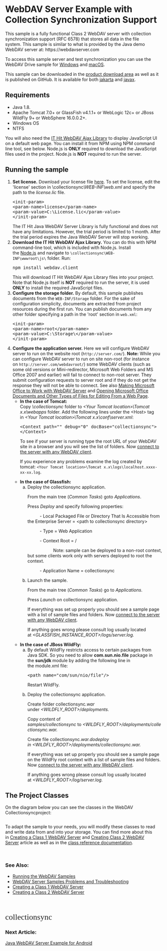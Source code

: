 
<h1 class="d-xl-block d-none">WebDAV Server Example with Collection Synchronization Support</h1>
<p><span>This sample&nbsp;is a fully functional Class 2 WebDAV server with&nbsp;collection synchronization support (RFC 6578) that stores all data in the file system.&nbsp;This sample is similar to what is provided by the Java demo WebDAV server at: https://webdavserver.com&nbsp;</span></p>
<p><span></span>To access this sample server and test synchronization you can use the WebDAV Drive sample for <a href="https://www.userfilesystem.com/examples/webdav_drive/">Windows</a> and <a href="https://www.userfilesystem.com/examples/webdav_drive_mac/">macOS</a>.</p>
<p><span>This sample can be downloaded in the&nbsp;<a title="Download" href="https://www.webdavsystem.com/javaserver/download/">product download area</a>&nbsp;as well as it is published on&nbsp;GitHub. It is available for both&nbsp;<a href="https://github.com/ITHit/WebDAVServerSamplesJava/tree/master/Java/jakarta/collectionsync">jakarta</a>&nbsp;and&nbsp;<a href="https://github.com/ITHit/WebDAVServerSamplesJava/tree/master/Java/javax/collectionsync">javax</a>.</span></p>
<h2>Requirements</h2>
<ul>
<li>Java 1.8.</li>
<li>Apache Tomcat 7.0+ or GlassFish v4.1.1+ or&nbsp;WebLogic 12c+ or JBoss WildFly 9+ or WebSphere&nbsp;16.0.0.2+.</li>
<li>Windows OS</li>
<li>NTFS</li>
</ul>
<p>You will also need the&nbsp;<a title="AJAX Library" href="https://www.webdavsystem.com/ajax/">IT Hit WebDAV Ajax Library</a>&nbsp;to display JavaScript UI on a default web page. You can install it from NPM using NPM command line tool, see below. Node.js is <strong>ONLY</strong> required to download the JavaScript files used in the project. Node.js is <strong>NOT</strong> required to run the server.</p>
<h2>Running the sample</h2>
<ol>
<li><strong>Set license.</strong>&nbsp;Download your license file&nbsp;<a href="https://www.webdavsystem.com/javaserver/download/">here</a>. To set the license, edit the 'license' section in \collectionsync<em>\WEB-INF\web.xml</em>&nbsp;and specify the path to the&nbsp;<em>license.lic</em>&nbsp;file. <br>
<pre class="brush:xml;auto-links:false;toolbar:false">&lt;init-param&gt;
&lt;param-name&gt;license&lt;/param-name&gt;
&lt;param-value&gt;C:\License.lic&lt;/param-value&gt;
&lt;/init-param&gt;</pre>
The IT Hit Java WebDAV Server Library is fully functional and does not have any limitations. However, the trial period is limited to 1 month. After the trial period expires the Java WebDAV Server will stop working.</li>
<li><strong>Download the IT Hit WebDAV Ajax Library.</strong>&nbsp;You can do this with NPM command-line tool, which is included with Node.js.&nbsp;Install the&nbsp;<a href="https://nodejs.org/en/download/">Node.js</a>&nbsp;and navigate to&nbsp;<code class="code">\collectionsync\WEB-INF\wwwroot\js\</code>&nbsp;folder. Run:&nbsp;
<pre class="brush:html;auto-links:false;toolbar:false">npm install&nbsp;webdav.client</pre>
This will download IT Hit WebDAV Ajax Library files into your project. Note that Node.js itself is <strong>NOT</strong> required to run the server, it is used <strong>ONLY</strong> to install the required JavaScript files.</li>
<li><strong>Configure the storage folder.</strong> By default, this sample publishes documents from the <code class="code">WEB-INF/Storage</code>&nbsp;folder. For the sake of configuration simplicity, documents are extracted from project resources during the first run. You can publish documents from any other folder specifying a path in the 'root' section in&nbsp;<code class="code">web.xml</code>:<br>
<pre class="brush:xml;auto-links:false;toolbar:false">&lt;init-param&gt;
&lt;param-name&gt;root&lt;/param-name&gt;
&lt;param-value&gt;C:\Storage\&lt;/param-value&gt;
&lt;/init-param&gt;</pre>
</li>
<li><strong>Configure the application server.</strong>&nbsp;Here we will configure WebDAV server to run on the website root (<code class="code">http://server.com/</code>). <span class="warn"><strong>Note:</strong> While you can configure WebDAV server to run on site non-root (for instance on&nbsp;<code class="code">http://server.com/webdavroot/</code>) some WebDAV clients (such as some old versions or Mini-redirector, Microsoft Web Folders and MS Office 2007 and earlier) will fail to connect to non-root server. They submit configuration requests to server root and if they do not get the response they will not be able to connect.&nbsp;See also&nbsp;<a title="Working with MS Office" href="https://www.webdavsystem.com/javaserver/doc/ms_office_read_only/">Making Microsoft Office to Work with WebDAV Server</a> and&nbsp;<a title="Opening Docs" href="https://www.webdavsystem.com/ajax/programming/open-doc-webpage/opening_ms_office_docs/">Opening Microsoft Office Documents and Other Types of Files for Editing From a Web Page</a>.</span>
<ul>
<li><strong>In the case of Tomcat:</strong><br>Copy&nbsp;<em>\collectionsync</em>&nbsp;folder to&nbsp;<em>&lt;Your Tomcat location&gt;\Tomcat x.x\webapps</em>&nbsp;folder. Add the following lines under the &lt;Host&gt; tag in&nbsp;<em>&lt;Your Tomcat location&gt;</em><em>\Tomcat x.x\conf\server.xml</em>:<br>
<pre class="brush:csharp;auto-links:false;toolbar:false">&lt;Context path="" debug="0" docBase="collectionsync"&gt;
&lt;/Context&gt;</pre>
<p><span>To see if your server is running type the root URL of your WebDAV site in a browser and you will see the list of folders. Now&nbsp;</span><a href="https://www.webdavsystem.com/server/access/">connect to the server with any WebDAV client</a><span>.</span></p>
<p>If you experience any problems examine the log created by tomcat:&nbsp;<code class="code">&lt;Your Tomcat location&gt;\Tomcat x.x\logs\localhost.xxxx-xx-xx.log</code>.</p>
</li>
<li><strong>In the case of Glassfish:</strong><ol type="a">
<li>Deploy the collectionsync application.
<p>From the main tree (<em>Common Tasks</em>)&nbsp;goto&nbsp;<em>Applications</em>.</p>
<p>Press&nbsp;<em>Deploy</em>&nbsp;and specify following properties:</p>
<p>&nbsp;&nbsp;&nbsp;&nbsp;&nbsp;&nbsp;&nbsp;&nbsp;&nbsp;&nbsp;- Local Packaged File or Directory That Is Accessible from the Enterprise Server = &lt;path to collectionsync directory&gt;</p>
<p>&nbsp;&nbsp;&nbsp;&nbsp;&nbsp;&nbsp;&nbsp;&nbsp;&nbsp;&nbsp;- Type = Web Application</p>
<p>&nbsp;&nbsp;&nbsp;&nbsp;&nbsp;&nbsp;&nbsp;&nbsp;&nbsp;&nbsp;- Context Root = /</p>
<p>&nbsp;&nbsp;&nbsp;&nbsp;&nbsp;&nbsp;&nbsp;&nbsp;&nbsp;&nbsp;&nbsp;&nbsp;&nbsp;&nbsp;&nbsp;&nbsp;&nbsp;&nbsp;&nbsp;&nbsp;&nbsp;Note:&nbsp;sample can be deployed to a non-root context, but some clients work only with servers deployed to root the context.</p>
<p>&nbsp;&nbsp;&nbsp;&nbsp;&nbsp;&nbsp;&nbsp;&nbsp;&nbsp;&nbsp;- Application Name =&nbsp;collectionsync</p>
</li>
<li>Launch the sample.
<p>From the main tree (<em>Common Tasks</em>)&nbsp;go to&nbsp;<em>Applications</em>.</p>
<p>Press&nbsp;<em>Launch</em>&nbsp;on collectionsync&nbsp;application.</p>
<p>If everything was set up properly you should see a sample page with a list of sample files and folders. Now&nbsp;<a href="https://www.webdavsystem.com/server/access/">connect to the server with any WebDAV client</a>.</p>
<p>If anything goes wrong please consult log usually located at&nbsp;<em>&lt;GLASSFISH_INSTANCE_ROOT&gt;/logs/server.log.</em></p>
</li>
</ol></li>
<li><strong>In the case of JBoss WildFly:</strong><ol type="a">
<li>By default WildFly restricts access to certain packages from Java SDK. So you need to allow&nbsp;<strong>com.sun.nio.file</strong>&nbsp;package in the&nbsp;<strong>sun/jdk&nbsp;</strong>module by adding the following line in the&nbsp;module.xml&nbsp;file:
<pre class="brush:xml;auto-links:false;toolbar:false">&lt;path name="com/sun/nio/file"/&gt;</pre>
<p>Restart WildFly.</p>
</li>
<li>Deploy the collectionsync application.
<p>Create folder collectionsync<em>.war </em>under&nbsp;<em><em>&lt;WILDFLY_ROOT&gt;/deployments.</em></em></p>
<p>Copy content of <em>samples/collectionsync&nbsp;</em>to&nbsp;<em><em><em>&lt;<em><em>WILDFLY_ROOT</em></em>&gt;/deployments/collectionsync<em>.war.</em></em></em></em></p>
<p>Create file&nbsp;collectionsync<em>.war.dodeploy in&nbsp;<em><em>&lt;<em><em>WILDFLY_ROOT</em></em>&gt;/deployments/collectionsync<em>.war.</em></em></em></em></p>
<p><span>If everything was set up properly you should see a sample page on the WildFly root context with a list of sample files and folders. Now&nbsp;</span><a href="https://www.webdavsystem.com/server/access/">connect to the server with any WebDAV client</a><span>.</span></p>
<p>If anything goes wrong please consult log usually located at&nbsp;<em>&lt;<em><em>WILDFLY_ROOT</em></em>&gt;/log/server.log.</em></p>
</li>
</ol></li>
</ul>
</li>
</ol>
<h2>The Project&nbsp;Classes</h2>
<p>On the diagram below you can see the classes in the WebDAV Collectionsyncproject:</p>
<p><img id="__mcenew" alt="" src="https://www.webdavsystem.com/media/2195/syncdiagram.png" rel="124998"></p>
<p>To adapt the sample to your needs, you will modify these classes to read and write data from and into your storage. You can find more about this in&nbsp;<a title="Creating WebDAV Server" href="https://www.webdavsystem.com/javaserver/doc/">Creating a Class 1 WebDAV Server</a>&nbsp;and&nbsp;<a title="Class 2 / 3 Server" href="https://www.webdavsystem.com/javaserver/doc/create_class_2_webdav_server/">Creating Class 2 WebDAV Server</a>&nbsp;article as well as in the&nbsp;<a href="http://java.webdavsystem.com/">class reference documentation</a>.</p>
<p>&nbsp;</p>
<h3>See Also:</h3>
<ul>
<li><a title="Running" href="https://www.webdavsystem.com/javaserver/server_examples/running_webdav_samples/">Running the WebDAV Samples</a></li>
<li><a title="Troubleshooting" href="https://www.webdavsystem.com/javaserver/server_examples/troubleshooting/">WebDAV Server Samples Problems and Troubleshooting</a></li>
<li><a title="Creating WebDAV Server" href="https://www.webdavsystem.com/javaserver/doc/">Creating a Class 1 WebDAV Server</a>&nbsp;</li>
<li><a title="Class 2 / 3 Server" href="https://www.webdavsystem.com/javaserver/doc/create_class_2_webdav_server/">Creating a Class 2 WebDAV Server</a></li>
</ul>
<p>&nbsp;</p>
<p class="p1" style='color: rgba(0, 0, 0, 0.85); line-height: normal; font-family: ".SF NS"; font-size: 26px; margin-bottom: 0px; margin-left: 0px; font-stretch: normal; font-feature-settings: normal; font-variant-numeric: normal; font-variant-east-asian: normal; font-variant-alternates: normal; font-kerning: auto; font-optical-sizing: auto; font-variation-settings: normal;'>collectionsync</p>
<h3 class="para d-inline next-article-heading">Next Article:</h3>
<a title="Java WebDAV Server for Android" href="https://www.webdavsystem.com/javaserver/server_examples/android/">Java WebDAV Server Example for Android</a>
